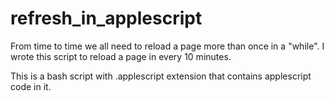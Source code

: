 # refresh_in_applescript

From time to time we all need to reload a page more than once in a "while".
I wrote this script to reload a page in every 10 minutes. 

This is a bash script with .applescript extension that contains applescript code in it.
